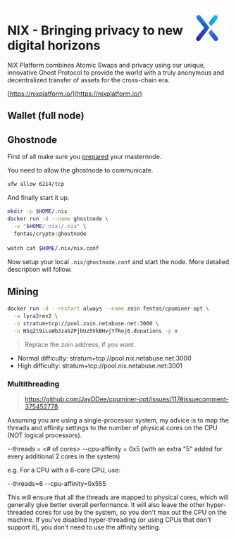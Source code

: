 <img alt="nix logo" src="https://github.com/fentas/crypto/blob/master/nix/nix.png?raw=true" width="20%" align="right" />

# NIX - Bringing privacy to new digital horizons

NIX Platform combines Atomic Swaps and privacy using our unique, innovative Ghost Protocol to provide the world with a truly anonymous and decentralized transfer of assets for the cross-chain era.

[https://nixplatform.io/](https://nixplatform.io/)

## Wallet (full node)

## Ghostnode

First of all make sure you [prepared](../README.md#masternode) your masternode.

You need to allow the ghostnode to communicate.

```sh
ufw allow 6214/tcp 
```

And finally start it up.

```sh
mkdir -p $HOME/.nix
docker run -d --name ghostnode \
  -v "$HOME/.nix:/.nix" \
  fentas/crypto:ghostnode

watch cat $HOME/.nix/nix.conf
```

Now setup your local `.nix/ghostnode.conf` and start the node.
More detailed description will follow.

## Mining

```bash
docker run -d --restart always --name zoin fentas/cpuminer-opt \
  -a lyra2rev2 \
  -o stratum+tcp://pool.zoin.netabuse.net:3000 \
  -u NSqZt9iLsWbJzaSZPjbUz5VkBHvjYfRoj6.donations -p x
```

> Replace the zoin address, if you want.

- Normal difficulty: stratum+tcp://pool.nix.netabuse.net:3000
- High difficulty: stratum+tcp://pool.nix.netabuse.net:3001

### Multithreading

> https://github.com/JayDDee/cpuminer-opt/issues/117#issuecomment-375452778

Assuming you are using a single-processor system, my advice is to map the threads and affinity settings to the number of physical cores on the CPU (NOT logical processors).

--threads = <# of cores>
--cpu-affinity = 0x5 (with an extra "5" added for every additional 2 cores in the system)

e.g. For a CPU with a 6-core CPU, use:

--threads=6 --cpu-affinity=0x555

This will ensure that all the threads are mapped to physical cores, which will generally give better overall performance. It will also leave the other hyper-threaded cores for use by the system, so you don't max out the CPU on the machine. If you've disabled hyper-threading (or using CPUs that don't support it), you don't need to use the affinity setting.